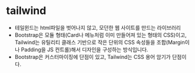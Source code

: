 # tailwind

* 테일윈드는 html파일을 벗어나지 않고, 모던한 웹 사이트를 만드는 라이브러리
* Bootstrap은 모듈 형태(Card나 메뉴처럼 이미 만들어져 있는 형태의 CSS)이고, Tailwind는 유틸리티 클래스 기반으로 작은 단위의 CSS 속성들을 조합(Margin이나 Padding을 JS 컨트롤)해서 디자인을 구성하는 방식입니다.
* Bootstrap은 커스터마이징에 단점이 있고, Tailwind는 CSS 용어 암기가 단점이다.